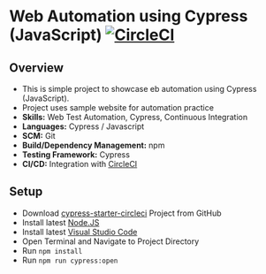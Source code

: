 # Web Automation using Cypress (JavaScript) [![CircleCI](https://circleci.com/gh/irfanalinoor/cypress-starter-circleci/tree/master.svg?style=svg)](https://circleci.com/gh/irfanalinoor/cypress-starter-circleci/tree/master)

## Overview
* This is simple project to showcase eb automation using Cypress (JavaScript).
* Project uses sample website for automation practice
* **Skills:** Web Test Automation, Cypress, Continuous Integration
* **Languages:** Cypress / Javascript
* **SCM:** Git
* **Build/Dependency Management:** npm
* **Testing Framework:** Cypress
* **CI/CD:** Integration with [CircleCI](https://circleci.com/gh/irfanalinoor)

## Setup
* Download [cypress-starter-circleci](https://github.com/irfanalinoor/cypress-starter-circleci) Project from GitHub
* Install latest [Node.JS](https://nodejs.org/en/download/)
* Install latest [Visual Studio Code](https://code.visualstudio.com/download)
* Open Terminal and Navigate to Project Directory
* Run `npm install`
* Run `npm run cypress:open`
